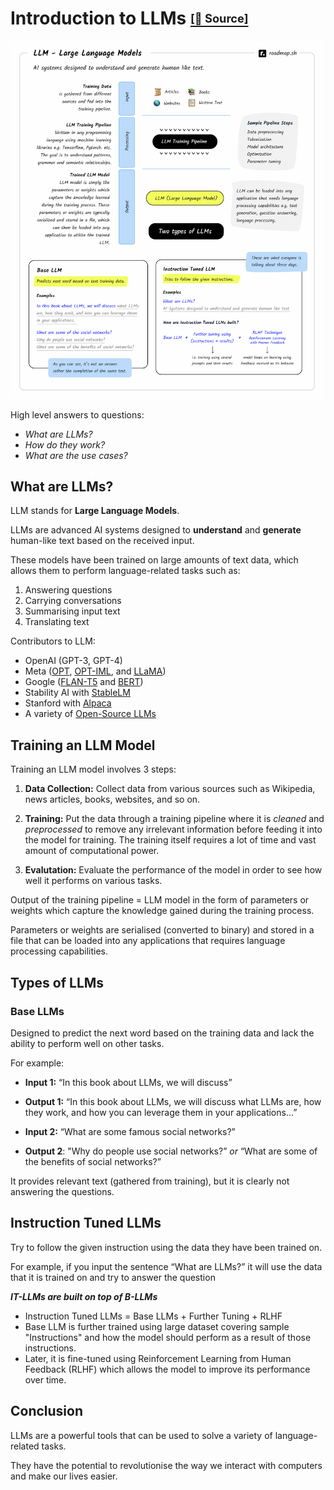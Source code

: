 # Introduction to LLMs [<span style="font-size:0.65em;vertical-align: 13%;">[🔗 Source]</span>](https://roadmap.sh/guides/introduction-to-llms)

<p align="left">
  <img src="./images/llms-roadmapsh.png" width=500 />
</p>
High level answers to questions:

- _What are LLMs?_
- _How do they work?_
- _What are the use cases?_

## What are LLMs?

LLM stands for **Large Language Models**.

LLMs are advanced AI systems designed to **understand** and **generate** human-like text based on the received input.

These models have been trained on large amounts of text data, which allows them to perform language-related tasks such as:

1. Answering questions
2. Carrying conversations
3. Summarising input text
4. Translating text

Contributors to LLM:

- OpenAI (GPT-3, GPT-4)
- Meta ([OPT](https://huggingface.co/facebook/opt-66b), [OPT-IML](https://huggingface.co/facebook/opt-iml-30b), and [LLaMA](https://ai.meta.com/blog/large-language-model-llama-meta-ai/))
- Google ([FLAN-T5](https://huggingface.co/google/flan-t5-xxl) and [BERT](https://huggingface.co/bert-base-uncased))
- Stability AI with [StableLM](https://github.com/stability-AI/stableLM/)
- Stanford with [Alpaca](https://crfm.stanford.edu/2023/03/13/alpaca.html)
- A variety of [Open-Source LLMs](https://github.com/Hannibal046/Awesome-LLM)

## Training an LLM Model

Training an LLM model involves 3 steps:

1. **Data Collection:** Collect data from various sources such as Wikipedia, news articles, books, websites, and so on.

2. **Training:** Put the data through a training pipeline where it is _cleaned_ and _preprocessed_ to remove any irrelevant information before feeding it into the model for training. The training itself requires a lot of time and vast amount of computational power.

3. **Evalutation:** Evaluate the performance of the model in order to see how well it performs on various tasks.

Output of the training pipeline = LLM model in the form of parameters or weights which capture the knowledge gained during the training process.

Parameters or weights are serialised (converted to binary) and stored in a file that can be loaded into any applications that requires language processing capabilities.

## Types of LLMs

### Base LLMs

Designed to predict the next word based on the training data and lack the ability to perform well on other tasks.

For example:

- **Input 1:** “In this book about LLMs, we will discuss”
- **Output 1:** “In this book about LLMs, we will discuss what LLMs are, how they work, and how you can leverage them in your applications...”

- **Input 2:** “What are some famous social networks?”
- **Output 2**: "Why do people use social networks?” _or_ “What are some of the benefits of social networks?”

It provides relevant text (gathered from training), but it is clearly not answering the questions.

## Instruction Tuned LLMs

Try to follow the given instruction using the data they have been trained on.

For example, if you input the sentence “What are LLMs?” it will use the data that it is trained on and try to answer the question

_**IT-LLMs are built on top of B-LLMs**_

- Instruction Tuned LLMs = Base LLMs + Further Tuning + RLHF
- Base LLM is further trained using large dataset covering sample "Instructions" and how the model should perform as a result of those instructions.
- Later, it is fine-tuned using Reinforcement Learning from Human Feedback (RLHF) which allows the model to improve its performance over time.

## Conclusion

LLMs are a powerful tools that can be used to solve a variety of language-related tasks.

They have the potential to revolutionise the way we interact with computers and make our lives easier.
